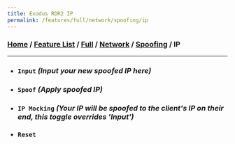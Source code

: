```yaml
---
title: Exodus RDR2 IP
permalink: /features/full/network/spoofing/ip
---
```

### [Home](/) / [Feature List](/features) / [Full](/features/full) / [Network](/features/full/network) / [Spoofing](/features/full/network/spoofing) / IP
---
- ### `Input` *(Input your new spoofed IP here)*
- ### `Spoof` *(Apply spoofed IP)*
- ### `IP Mocking` *(Your IP will be spoofed to the client's IP on their end, this toggle overrides 'Input')*
- ### `Reset`
